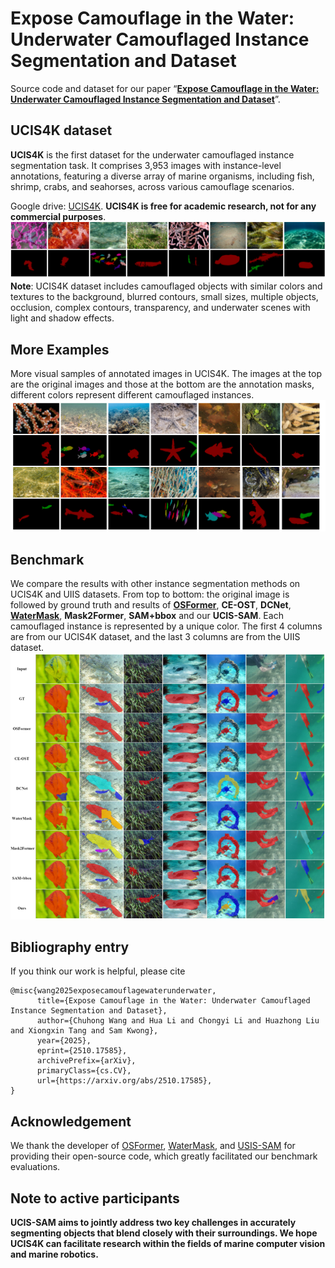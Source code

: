 # Expose Camouflage in the Water: Underwater Camouflaged Instance Segmentation and Dataset

Source code and dataset for our paper “**[Expose Camouflage in the Water: Underwater Camouflaged Instance Segmentation and Dataset]()**”.



## UCIS4K dataset
**UCIS4K** is the first dataset for the underwater camouflaged instance segmentation task. It comprises 3,953 images with instance-level annotations, featuring a diverse array of marine organisms, including fish, shrimp, crabs, and seahorses, across various camouflage scenarios.

Google drive: [UCIS4K](). **UCIS4K is free for academic research, not for any commercial purposes**.
![](USIS4K.png)<br>
**Note**: UCIS4K dataset includes camouflaged objects with similar colors and textures to the background,
blurred contours, small sizes, multiple objects, occlusion, complex contours, transparency, and underwater scenes with light and shadow effects.
## More Examples
More visual samples of annotated images in UCIS4K. The images at the top are the original images and those at the bottom are the annotation
masks, different colors represent different camouflaged instances.
![](datasets2.png)

## Benchmark
We compare the results with other instance segmentation methods on UCIS4K and UIIS datasets. From top to bottom: the original image is followed by ground truth and results of **[OSFormer](https://github.com/PJLallen/OSFormer)**, **CE-OST**, **DCNet**, **[WaterMask](https://github.com/LiamLian0727/WaterMask)**, **Mask2Former**, **SAM+bbox** and our **UCIS-SAM**. Each camouflaged instance is represented by a unique color. The first 4 columns are from our UCIS4K dataset, and the last 3 columns are from the UIIS dataset.
![](Compare.png)

## Bibliography entry
If you think our work is helpful, please cite
```
@misc{wang2025exposecamouflagewaterunderwater,
      title={Expose Camouflage in the Water: Underwater Camouflaged Instance Segmentation and Dataset}, 
      author={Chuhong Wang and Hua Li and Chongyi Li and Huazhong Liu and Xiongxin Tang and Sam Kwong},
      year={2025},
      eprint={2510.17585},
      archivePrefix={arXiv},
      primaryClass={cs.CV},
      url={https://arxiv.org/abs/2510.17585}, 
}
```

## Acknowledgement
We thank the developer of [OSFormer](https://github.com/PJLallen/OSFormer), [WaterMask](https://github.com/LiamLian0727/WaterMask), and [USIS-SAM]() for providing their open-source code, which greatly facilitated our benchmark evaluations.

## Note to active participants

**UCIS-SAM aims to jointly address two key challenges in accurately segmenting objects that blend closely with their surroundings. We hope UCIS4K can facilitate research within the fields of marine computer vision and marine robotics.** 
